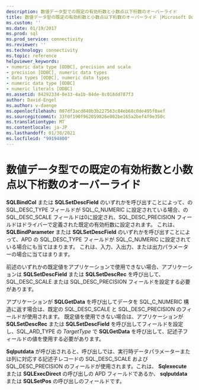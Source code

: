```yaml
---
description: 数値データ型での既定の有効桁数と小数点以下桁数のオーバーライド
title: 数値データ型の既定の有効桁数と小数点以下桁数のオーバーライド |Microsoft Docs
ms.custom: ''
ms.date: 01/19/2017
ms.prod: sql
ms.prod_service: connectivity
ms.reviewer: ''
ms.technology: connectivity
ms.topic: reference
helpviewer_keywords:
- numeric data type [ODBC], precision and scale
- precision [ODBC], numeric data types
- data types [ODBC], numeric data types
- numeric data type [ODBC]
- numeric literals [ODBC]
ms.assetid: 84292334-0e33-4a1b-84de-8c018dd787f3
author: David-Engel
ms.author: v-daenge
ms.openlocfilehash: 007df3acd040b3b227563c84eb68c0de495f0aef
ms.sourcegitcommit: 33f0f190f962059826e002be165a2bef4f9e350c
ms.translationtype: MT
ms.contentlocale: ja-JP
ms.lasthandoff: 01/30/2021
ms.locfileid: "99194800"
---
```

# <a name="overriding-default-precision-and-scale-for-numeric-data-types"></a>数値データ型での既定の有効桁数と小数点以下桁数のオーバーライド
**SQLBindCol** または **SQLSetDescField** のいずれかを呼び出すことによって、の SQL_DESC_TYPE フィールドが SQL_C_NUMERIC に設定されている場合、の SQL_DESC_SCALE フィールドは0に設定され、SQL_DESC_PRECISION フィールドはドライバーで定義された既定の有効桁数に設定されます。 これは、 **SQLBindParameter** または **SQLSetDescField** のいずれかを呼び出すことによって、APD の SQL_DESC_TYPE フィールドが SQL_C_NUMERIC に設定されている場合にも当てはまります。 これは、入力、入出力、または出力パラメーターの場合に当てはまります。  
  
 前述のいずれかの既定値をアプリケーションで使用できない場合、アプリケーションは **SQLSetDescField** または **SQLSetDescRec** を呼び出して、SQL_DESC_SCALE または SQL_DESC_PRECISION フィールドを設定する必要があります。  
  
 アプリケーションが **SQLGetData** を呼び出してデータを SQL_C_NUMERIC 構造に返す場合は、既定の SQL_DESC_SCALE と SQL_DESC_PRECISION のフィールドが使用されます。 既定値を使用できない場合は、アプリケーションが **SQLSetDescRec** または **SQLSetDescField** を呼び出してフィールドを設定し、SQL_ARD_TYPE の *TargetType* で **SQLGetData** を呼び出して、記述子フィールドの値を使用する必要があります。  
  
 **Sqlputdata** が呼び出されると、呼び出しでは、実行時データパラメーターまたは列に対応する記述子レコードの SQL_DESC_SCALE および SQL_DESC_PRECISION のフィールドが使用されます。これは、 **Sqlexecute** または **SQLExecDirect** の呼び出しの APD フィールドであるか、 **sqlputdata** または **SQLSetPos** の呼び出しのフィールドです。
